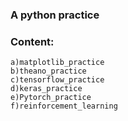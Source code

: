 ### A python practice
### Content:
	a)matplotlib_practice
	b)theano_practice
	c)tensorflow_practice
	d)keras_practice
	e)Pytorch_practice
	f)reinforcement_learning
